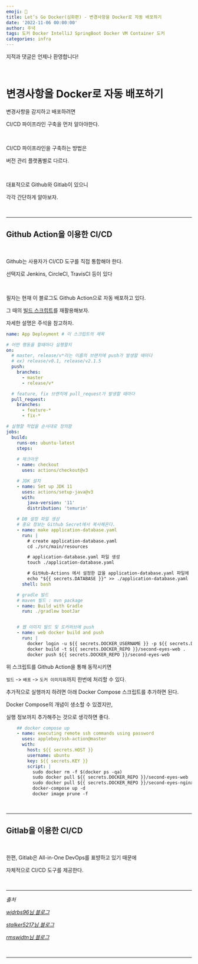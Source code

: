 ```yaml
---
emoji: 🔮
title: Let’s Go Docker(심화편) - 변경사항을 Docker로 자동 배포하기
date: '2022-11-06 00:00:00'
author: 주녁
tags: 도커 Docker IntelliJ SpringBoot Docker VM Container 도커
categories: infra
---
```


지적과 댓글은 언제나 환영합니다!

<br/>

# 변경사항을 Docker로 자동 배포하기

변경사항을 감지하고 배포하려면

CI/CD 파이프라인 구축을 먼저 알아야한다.

<br>

CI/CD 파이프라인을 구축하는 방법은 

버전 관리 플랫폼별로 다르다.

<br>

대표적으로 Github와 Gitlab이 있으니 

각각 간단하게 알아보자.

<br>

---

## Github Action을 이용한 CI/CD

<br>

Github는 사용자가 CI/CD 도구를 직접 통합해야 한다.

선택지로 Jenkins, CircleCI, TravisCI 등이 있다

<br>

필자는 현재 이 블로그도 Github Action으로 자동 배포하고 있다.

그 때의 [빌드 스크립트](https://www.junwork.net/blog-build-deploy-2/)를 재활용해보자.

자세한 설명은 주석을 참고하자.

```yaml
name: App Deployment # 이 스크립트의 제목

# 어떤 행동을 할때마다 실행할지
on:
  # master, release/v*라는 이름의 브랜치에 push가 발생할 때마다
  # ex) release/v0.1, release/v2.1.5
  push:
    branches:
      - master
      - release/v*

  # feature, fix 브랜치에 pull_request가 발생할 때마다
  pull_request:
    branches:
      - feature-*
      - fix-*

# 실행할 작업을 순서대로 정의함
jobs:
  build:
    runs-on: ubuntu-latest
    steps:
    
    # 체크아웃
    - name: checkout
      uses: actions/checkout@v3

    # JDK 설치
    - name: Set up JDK 11
      uses: actions/setup-java@v3
      with:
        java-version: '11'
        distribution: 'temurin'

    # DB 설정 파일 생성
    # 중요 정보는 Github Secret에서 복사해온다.
    - name: make application-database.yaml
      run: |
        # create application-database.yaml
        cd ./src/main/resources

        # application-database.yaml 파일 생성
        touch ./application-database.yaml

        # GitHub-Actions 에서 설정한 값을 application-database.yaml 파일에 쓰기
        echo "${{ secrets.DATABASE }}" >> ./application-database.yaml
      shell: bash

    # gradle 빌드
    # maven 빌드 : mvn package
    - name: Build with Gradle
      run: ./gradlew bootJar


    # 웹 이미지 빌드 및 도커허브에 push
    - name: web docker build and push
      run: |
        docker login -u ${{ secrets.DOCKER_USERNAME }} -p ${{ secrets.DOCKER_PASSWORD }}
        docker build -t ${{ secrets.DOCKER_REPO }}/second-eyes-web .
        docker push ${{ secrets.DOCKER_REPO }}/second-eyes-web
```

위 스크립트를 Github Action을 통해 동작시키면

`빌드` -> `배포` -> `도커 이미지화`까지 한번에 처리할 수 있다.

추가적으로 실행까지 하려면 아래 Docker Compose 스크립트를 추가하면 된다.

Docker Compose의 개념이 생소할 수 있겠지만,

실행 정보까지 추가해주는 것으로 생각하면 좋다.

```yaml
    ## docker compose up
    - name: executing remote ssh commands using password
      uses: appleboy/ssh-action@master
      with:
        host: ${{ secrets.HOST }}
        username: ubuntu
        key: ${{ secrets.KEY }}
        script: |
          sudo docker rm -f $(docker ps -qa)
          sudo docker pull ${{ secrets.DOCKER_REPO }}/second-eyes-web
          sudo docker pull ${{ secrets.DOCKER_REPO }}/second-eyes-nginx
          docker-compose up -d
          docker image prune -f
```


<br>

---

## Gitlab을 이용한 CI/CD

<br>

한편, Gitlab은 All-in-One DevOps를 표뱡하고 있기 때문에

자체적으로 CI/CD 도구를 제공한다.


<br>

---

_출처_

_[wjdrbs96님 블로그](https://devlog-wjdrbs96.tistory.com/361)_

_[stalker5217님 블로그](https://stalker5217.netlify.app/devops/github-action-aws-ci-cd-1/)_

_[rmswjdtn님 블로그](https://velog.io/@rmswjdtn/Spring-Docker-Github-Action-Spring-Boot-%EC%9E%90%EB%8F%99%EB%B0%B0%ED%8F%AC%ED%99%98%EA%B2%BD-%EB%A7%8C%EB%93%A4%EA%B8%B0)_

<br/>

---

```toc

```
